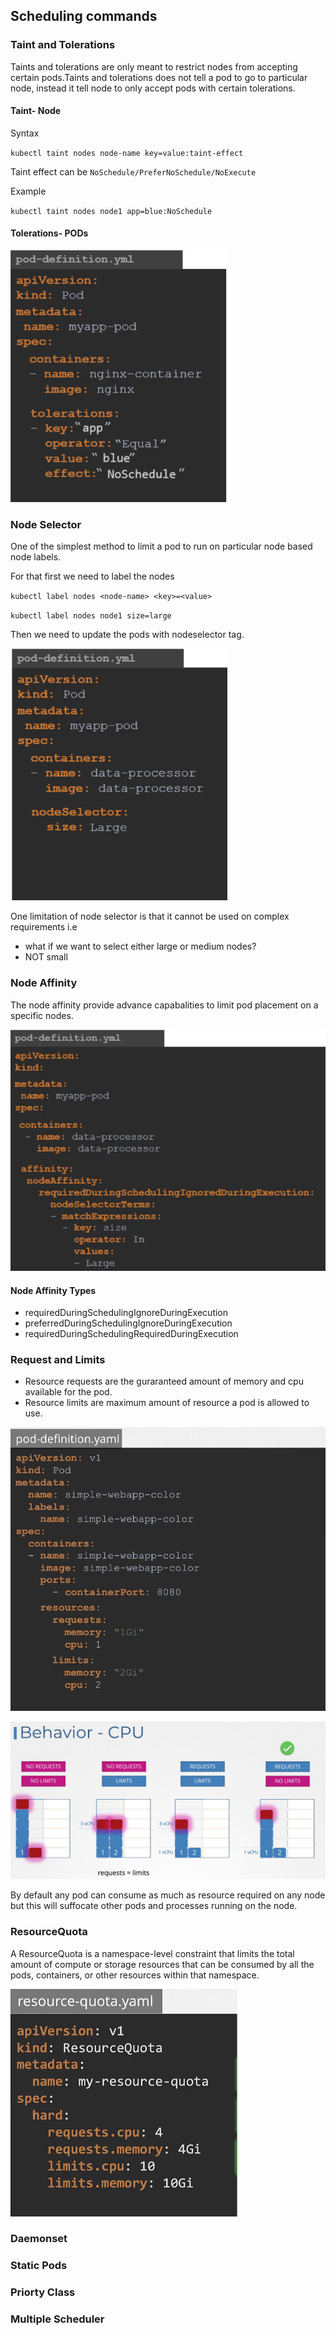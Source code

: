 ## Scheduling commands

### Taint and Tolerations

Taints and tolerations are only meant to restrict nodes from accepting certain pods.Taints and tolerations does not tell a pod to go to particular node, instead it tell node to only accept pods with certain tolerations.  

#### Taint- Node

Syntax

`kubectl taint nodes node-name key=value:taint-effect`

Taint effect can be `NoSchedule/PreferNoSchedule/NoExecute`

Example

`kubectl taint nodes node1 app=blue:NoSchedule`

#### Tolerations- PODs

![tolerations](images/tolerations.png)

### Node Selector

One of the simplest method to limit a pod to run on particular node based node labels.

For that first we need to label the nodes

`kubectl label nodes <node-name> <key>=<value>`

`kubectl label nodes node1 size=large`

Then we need to update the pods with nodeselector tag.

![nodeselector](images/nodeselector.png)

One limitation of node selector is that it cannot be used on complex requirements i.e 
- what if we want to select either large or medium nodes?
- NOT small

### Node Affinity

The node affinity provide advance capabalities to limit pod placement on a specific nodes. 

![node-affinity](images/node-affinity.png)

#### Node Affinity Types

- requiredDuringSchedulingIgnoreDuringExecution
- preferredDuringSchedulingIgnoreDuringExecution
- requiredDuringSchedulingRequiredDuringExecution

### Request and Limits

- Resource requests are the guraranteed amount of memory and cpu available for the pod.
- Resource limits are maximum amount of resource a pod is allowed to use.

![requestandlimits](images/req-limits.png)

![requestandlimitscombo](images/req-limit-combo.png)

By default any pod can consume as much as resource required on any node but this will suffocate other pods and processes running on the node.

### ResourceQuota

A ResourceQuota is a namespace-level constraint that limits the total amount of compute or storage resources that can be consumed by all the pods, containers, or other resources within that namespace.

![resource-quota](images/quota.png)

### Daemonset
### Static Pods
### Priorty Class
### Multiple Scheduler

